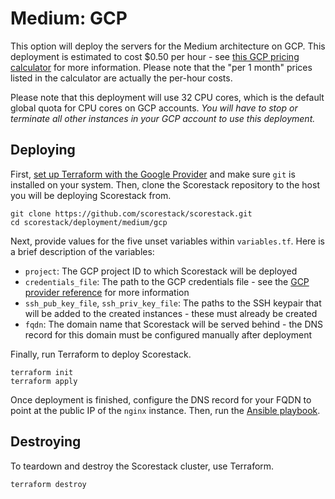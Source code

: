 Medium: GCP
===========

This option will deploy the servers for the Medium architecture on GCP. This deployment is estimated to cost $0.50 per hour - see [this GCP pricing calculator](https://cloud.google.com/products/calculator/#id=0fa433ed-d279-4773-9c7b-358eacffe7d4) for more information. Please note that the "per 1 month" prices listed in the calculator are actually the per-hour costs.

Please note that this deployment will use 32 CPU cores, which is the default global quota for CPU cores on GCP accounts. _You will have to stop or terminate all other instances in your GCP account to use this deployment._

Deploying
---------

First, [set up Terraform with the Google Provider](https://www.terraform.io/docs/providers/google/guides/getting_started.html) and make sure `git` is installed on your system. Then, clone the Scorestack repository to the host you will be deploying Scorestack from.

```shell
git clone https://github.com/scorestack/scorestack.git
cd scorestack/deployment/medium/gcp
```

Next, provide values for the five unset variables within `variables.tf`. Here is a brief description of the variables:

- `project`: The GCP project ID to which Scorestack will be deployed
- `credentials_file`: The path to the GCP credentials file - see the [GCP provider reference](https://www.terraform.io/docs/providers/google/guides/provider_reference.html#credentials) for more information
- `ssh_pub_key_file`, `ssh_priv_key_file`: The paths to the SSH keypair that will be added to the created instances - these must already be created
- `fqdn`: The domain name that Scorestack will be served behind - the DNS record for this domain must be configured manually after deployment

Finally, run Terraform to deploy Scorestack.

```shell
terraform init
terraform apply
```

Once deployment is finished, configure the DNS record for your FQDN to point at the public IP of the `nginx` instance. Then, run the [Ansible playbook](../ansible/README.md).

Destroying
----------

To teardown and destroy the Scorestack cluster, use Terraform.

```shell
terraform destroy
```